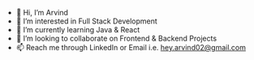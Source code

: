 - 👋 Hi, I’m Arvind
- 👀 I’m interested in Full Stack Development 
- 🌱 I’m currently learning Java & React
- 💞️ I’m looking to collaborate on Frontend & Backend Projects
- 📫 Reach me through LinkedIn or Email i.e. hey.arvind02@gmail.com

<!---
codingnewbie01/codingnewbie01 is a ✨ special ✨ repository because its `README.md` (this file) appears on your GitHub profile.
You can click the Preview link to take a look at your changes.
--->
